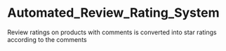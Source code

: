 # Automated_Review_Rating_System
Review ratings on products with comments is converted into star ratings according to the comments

